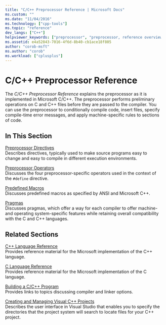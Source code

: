 ```yaml
---
title: "C/C++ Preprocessor Reference | Microsoft Docs"
ms.custom: ""
ms.date: "11/04/2016"
ms.technology: ["cpp-tools"]
ms.topic: "reference"
dev_langs: ["C++"]
helpviewer_keywords: ["preprocessor", "preprocessor, reference overview"]
ms.assetid: e4a52843-7016-4f6d-8b40-cb1ace18f805
author: "corob-msft"
ms.author: "corob"
ms.workload: ["cplusplus"]
---
```

# C/C++ Preprocessor Reference
The *C/C++ Preprocessor Reference* explains the preprocessor as it is implemented in Microsoft C/C++. The preprocessor performs preliminary operations on C and C++ files before they are passed to the compiler. You can use the preprocessor to conditionally compile code, insert files, specify compile-time error messages, and apply machine-specific rules to sections of code.  
  
## In This Section  
 
[Preprocessor Directives](../preprocessor/preprocessor-directives.md)<br/>
Describes directives, typically used to make source programs easy to change and easy to compile in different execution environments.  
  
[Preprocessor Operators](../preprocessor/preprocessor-operators.md)<br/>
Discusses the four preprocessor-specific operators used in the context of the `#define` directive.  
  
[Predefined Macros](../preprocessor/predefined-macros.md)<br/>
Discusses predefined macros as specified by ANSI and Microsoft C++.  
  
[Pragmas](../preprocessor/pragma-directives-and-the-pragma-keyword.md)<br/>
Discusses pragmas, which offer a way for each compiler to offer machine- and operating system-specific features while retaining overall compatibility with the C and C++ languages.  
  
## Related Sections  
 
[C++ Language Reference](../cpp/cpp-language-reference.md)<br/>
Provides reference material for the Microsoft implementation of the C++ language.  
  
[C Language Reference](../c-language/c-language-reference.md)<br/>
Provides reference material for the Microsoft implementation of the C language.  
  
[Building a C/C++ Program](../build/reference/c-cpp-building-reference.md)<br/>
Provides links to topics discussing compiler and linker options.  
  
[Creating and Managing Visual C++ Projects](../ide/creating-and-managing-visual-cpp-projects.md)<br/>
Describes the user interface in Visual Studio that enables you to specify the directories that the project system will search to locate files for your C++ project.